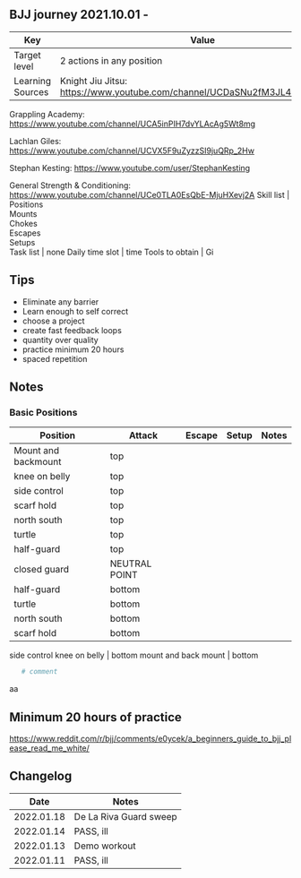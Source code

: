 ## BJJ journey 2021.10.01 - 
Key | Value
---- | ----
Target level | 2 actions in any position
Learning Sources | Knight Jiu Jitsu: https://www.youtube.com/channel/UCDaSNu2fM3JL4VdlSwcFtOw

Grappling Academy: https://www.youtube.com/channel/UCA5inPIH7dvYLAcAg5Wt8mg

Lachlan Giles: https://www.youtube.com/channel/UCVX5F9uZyzzSI9juQRp_2Hw

Stephan Kesting: https://www.youtube.com/user/StephanKesting

General Strength & Conditioning: https://www.youtube.com/channel/UCe0TLA0EsQbE-MjuHXevj2A
Skill list | Positions <br /> Mounts <br /> Chokes <br /> Escapes <br /> Setups <br /> 
Task list | none
Daily time slot | time
Tools to obtain | Gi <br />


## Tips
- Eliminate any barrier
- Learn enough to self correct
- choose a project
- create fast feedback loops
- quantity over quality
- practice minimum 20 hours
- spaced repetition

## Notes
### Basic Positions
Position | Attack | Escape | Setup | Notes 
---- | ----| ---- | ----| ----
Mount and backmount | top
knee on belly | top
side control | top
scarf hold | top
north south | top
turtle | top
half-guard | top
closed guard | NEUTRAL POINT
half-guard | bottom
turtle | bottom
north south | bottom
scarf hold | bottom
side control
knee on belly | bottom
mount and back mount | bottom


```bash
   # comment
```

aa

## Minimum 20 hours of practice
https://www.reddit.com/r/bjj/comments/e0ycek/a_beginners_guide_to_bjj_please_read_me_white/

## Changelog
Date | Notes
---- | ----
2022.01.18 | De La Riva Guard sweep
2022.01.14 | PASS, ill
2022.01.13 | Demo workout
2022.01.11 | PASS, ill


